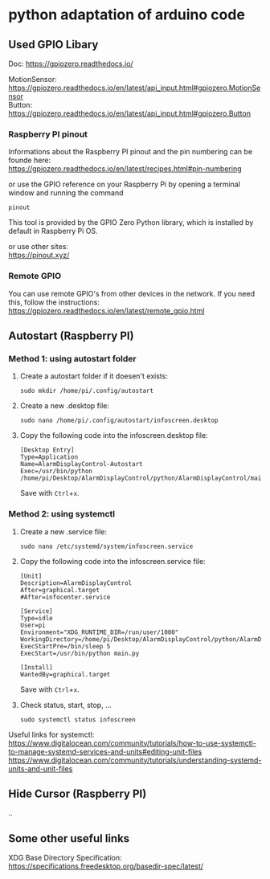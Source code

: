 # python adaptation of arduino code


## Used GPIO Libary
Doc:  https://gpiozero.readthedocs.io/

MotionSensor: https://gpiozero.readthedocs.io/en/latest/api_input.html#gpiozero.MotionSensor<br/>
Button: https://gpiozero.readthedocs.io/en/latest/api_input.html#gpiozero.Button

### Raspberry PI pinout
Informations about the Raspberry PI pinout and the pin numbering can be founde here:<br/>
https://gpiozero.readthedocs.io/en/latest/recipes.html#pin-numbering

or use the GPIO reference on your Raspberry Pi by opening a terminal window and running the command
```env
pinout
```
This tool is provided by the GPIO Zero Python library, which is installed by default in Raspberry Pi OS.

or use other sites:<br/>
https://pinout.xyz/


### Remote GPIO
You can use remote GPIO's from other devices in the network.
If you need this, follow the instructions: https://gpiozero.readthedocs.io/en/latest/remote_gpio.html

## Autostart (Raspberry PI)
### Method 1: using autostart folder
1.  Create a autostart folder if it doesen't exists:
    ```env
    sudo mkdir /home/pi/.config/autostart
    ```

2.  Create a new .desktop file:
    ```env
    sudo nano /home/pi/.config/autostart/infoscreen.desktop
    ```

3.  Copy the following code into the infoscreen.desktop file:
    ```env
    [Desktop Entry]
    Type=Application
    Name=AlarmDisplayControl-Autostart
    Exec=/usr/bin/python /home/pi/Desktop/AlarmDisplayControl/python/AlarmDisplayControl/main.py
    ```
    Save with `Ctrl`+`x`.

### Method 2: using systemctl
1.  Create a new .service file:
    ```env
    sudo nano /etc/systemd/system/infoscreen.service
    ```

2.  Copy the following code into the infoscreen.service file:
    ```env
    [Unit]
    Description=AlarmDisplayControl
    After=graphical.target
    #After=infocenter.service

    [Service]
    Type=idle
    User=pi
    Environment="XDG_RUNTIME_DIR=/run/user/1000"
    WorkingDirectory=/home/pi/Desktop/AlarmDisplayControl/python/AlarmDisplayControl
    ExecStartPre=/bin/sleep 5
    ExecStart=/usr/bin/python main.py

    [Install]
    WantedBy=graphical.target
    ```
    Save with `Ctrl`+`x`.

3.  Check status, start, stop, ...
    ```env
    sudo systemctl status infoscreen
    ```

Useful links for systemctl:<br/>
https://www.digitalocean.com/community/tutorials/how-to-use-systemctl-to-manage-systemd-services-and-units#editing-unit-files<br/>
https://www.digitalocean.com/community/tutorials/understanding-systemd-units-and-unit-files

## Hide Cursor (Raspberry PI)
..

## Some other useful links
XDG Base Directory Specification: https://specifications.freedesktop.org/basedir-spec/latest/


